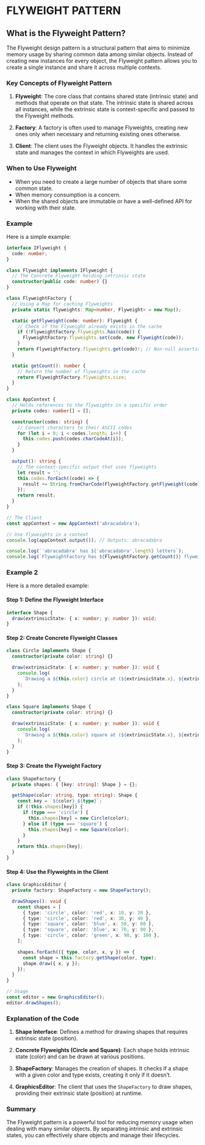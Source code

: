 # FLYWEIGHT PATTERN

## What is the Flyweight Pattern?

The Flyweight design pattern is a structural pattern that aims to minimize memory usage by sharing common data among similar objects. Instead of creating new instances for every object, the Flyweight pattern allows you to create a single instance and share it across multiple contexts.

### Key Concepts of Flyweight Pattern

1. **Flyweight**: The core class that contains shared state (intrinsic state) and methods that operate on that state. The intrinsic state is shared across all instances, while the extrinsic state is context-specific and passed to the Flyweight methods.

2. **Factory**: A factory is often used to manage Flyweights, creating new ones only when necessary and returning existing ones otherwise.

3. **Client**: The client uses the Flyweight objects. It handles the extrinsic state and manages the context in which Flyweights are used.

### When to Use Flyweight

- When you need to create a large number of objects that share some common state.
- When memory consumption is a concern.
- When the shared objects are immutable or have a well-defined API for working with their state.

### Example

Here is a simple example:

```typescript
interface IFlyweight {
  code: number;
}

class Flyweight implements IFlyweight {
  // The Concrete Flyweight holding intrinsic state
  constructor(public code: number) {}
}

class FlyweightFactory {
  // Using a Map for caching Flyweights
  private static flyweights: Map<number, Flyweight> = new Map();

  static getFlyweight(code: number): Flyweight {
    // Check if the Flyweight already exists in the cache
    if (!FlyweightFactory.flyweights.has(code)) {
      FlyweightFactory.flyweights.set(code, new Flyweight(code));
    }
    return FlyweightFactory.flyweights.get(code)!; // Non-null assertion since we checked existence
  }

  static getCount(): number {
    // Return the number of flyweights in the cache
    return FlyweightFactory.flyweights.size;
  }
}

class AppContext {
  // Holds references to the flyweights in a specific order
  private codes: number[] = [];

  constructor(codes: string) {
    // Convert characters to their ASCII codes
    for (let i = 0; i < codes.length; i++) {
      this.codes.push(codes.charCodeAt(i));
    }
  }

  output(): string {
    // The context-specific output that uses flyweights
    let result = '';
    this.codes.forEach((code) => {
      result += String.fromCharCode(FlyweightFactory.getFlyweight(code).code);
    });
    return result;
  }
}

// The Client
const appContext = new AppContext('abracadabra');

// Use flyweights in a context
console.log(appContext.output()); // Outputs: abracadabra

console.log(`'abracadabra' has ${'abracadabra'.length} letters`);
console.log(`FlyweightFactory has ${FlyweightFactory.getCount()} flyweights`);
```

### Example 2

Here is a more detailed example:

#### Step 1: Define the Flyweight Interface

```typescript
interface Shape {
  draw(extrinsicState: { x: number; y: number }): void;
}
```

#### Step 2: Create Concrete Flyweight Classes

```typescript
class Circle implements Shape {
  constructor(private color: string) {}

  draw(extrinsicState: { x: number; y: number }): void {
    console.log(
      `Drawing a ${this.color} circle at (${extrinsicState.x}, ${extrinsicState.y})`,
    );
  }
}

class Square implements Shape {
  constructor(private color: string) {}

  draw(extrinsicState: { x: number; y: number }): void {
    console.log(
      `Drawing a ${this.color} square at (${extrinsicState.x}, ${extrinsicState.y})`,
    );
  }
}
```

#### Step 3: Create the Flyweight Factory

```typescript
class ShapeFactory {
  private shapes: { [key: string]: Shape } = {};

  getShape(color: string, type: string): Shape {
    const key = `${color}_${type}`;
    if (!this.shapes[key]) {
      if (type === 'circle') {
        this.shapes[key] = new Circle(color);
      } else if (type === 'square') {
        this.shapes[key] = new Square(color);
      }
    }
    return this.shapes[key];
  }
}
```

#### Step 4: Use the Flyweights in the Client

```typescript
class GraphicsEditor {
  private factory: ShapeFactory = new ShapeFactory();

  drawShapes(): void {
    const shapes = [
      { type: 'circle', color: 'red', x: 10, y: 20 },
      { type: 'circle', color: 'red', x: 30, y: 40 },
      { type: 'square', color: 'blue', x: 50, y: 60 },
      { type: 'square', color: 'blue', x: 70, y: 80 },
      { type: 'circle', color: 'green', x: 90, y: 100 },
    ];

    shapes.forEach(({ type, color, x, y }) => {
      const shape = this.factory.getShape(color, type);
      shape.draw({ x, y });
    });
  }
}

// Usage
const editor = new GraphicsEditor();
editor.drawShapes();
```

### Explanation of the Code

1. **Shape Interface**: Defines a method for drawing shapes that requires extrinsic state (position).

2. **Concrete Flyweights (Circle and Square)**: Each shape holds intrinsic state (color) and can be drawn at various positions.

3. **ShapeFactory**: Manages the creation of shapes. It checks if a shape with a given color and type exists, creating it only if it doesn’t.

4. **GraphicsEditor**: The client that uses the `ShapeFactory` to draw shapes, providing their extrinsic state (position) at runtime.

### Summary

The Flyweight pattern is a powerful tool for reducing memory usage when dealing with many similar objects. By separating intrinsic and extrinsic states, you can effectively share objects and manage their lifecycles.
